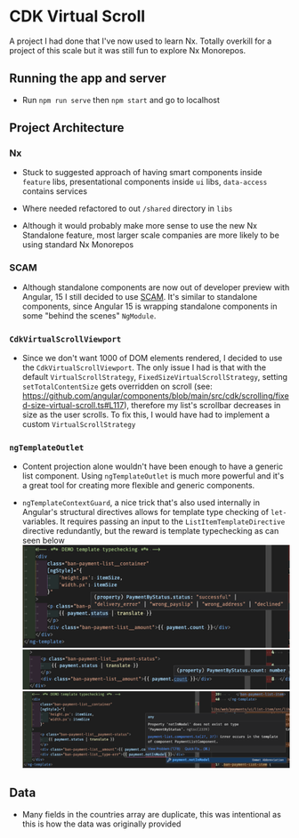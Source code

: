 # CDK Virtual Scroll

A project I had done that I've now used to learn Nx. Totally overkill for a project of this scale but it was still fun to explore Nx Monorepos.

## Running the app and server

* Run `npm run serve` then `npm start` and go to localhost 

## Project Architecture

### Nx
* Stuck to suggested approach of having smart components inside `feature` libs, presentational components inside `ui` libs, `data-access` contains services

* Where needed refactored to out `/shared` directory in `libs`

* Although it would probably make more sense to use the new Nx Standalone feature, most larger scale companies are more likely to be using standard Nx Monorepos

### SCAM
* Although standalone components are now out of developer preview with Angular, 15 I still decided to use [SCAM](https://medium.com/marmicode/your-angular-module-is-a-scam-b4136ca3917b). It's similar to standalone components, since Angular 15 is wrapping standalone components in some "behind the scenes" `NgModule`.

### `CdkVirtualScrollViewport`

* Since we don't want 1000 of DOM elements rendered, I decided to use the `CdkVirtualScrollViewport`. The only issue I had is that with the default `VirtualScrollStrategy`, `FixedSizeVirtualScrollStrategy`, setting `setTotalContentSize` gets overridden on scroll (see: https://github.com/angular/components/blob/main/src/cdk/scrolling/fixed-size-virtual-scroll.ts#L117), therefore my list's scrollbar decreases in size as the user scrolls. To fix this, I would have had to implement a custom `VirtualScrollStrategy`

### `ngTemplateOutlet`

* Content projection alone wouldn't have been enough to have a generic list component. Using `ngTemplateOutlet` is much more powerful and it's a great tool for creating more flexible and generic components.

* `ngTemplateContextGuard`, a nice trick that's also used internally in Angular's structural directives allows for template type checking of `let-` variables. It requires passing an input to the `ListItemTemplateDirective` directive redundantly, but the reward is template typechecking as can seen below
![Alt text](img/Screenshot%202023-03-08%20at%2016.53.18.png)
![Alt text](img/Screenshot%202023-03-08%20at%2016.53.45.png)
![Alt text](img/Screenshot%202023-03-08%20at%2016.54.09.png)

## Data

* Many fields in the countries array are duplicate, this was intentional as this is how the data was originally provided
